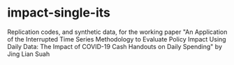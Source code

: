 # impact-single-its
Replication codes, and synthetic data, for the working paper "An Application of the Interrupted Time Series Methodology to Evaluate Policy Impact Using Daily Data: The Impact of COVID-19 Cash Handouts on Daily Spending" by Jing Lian Suah
